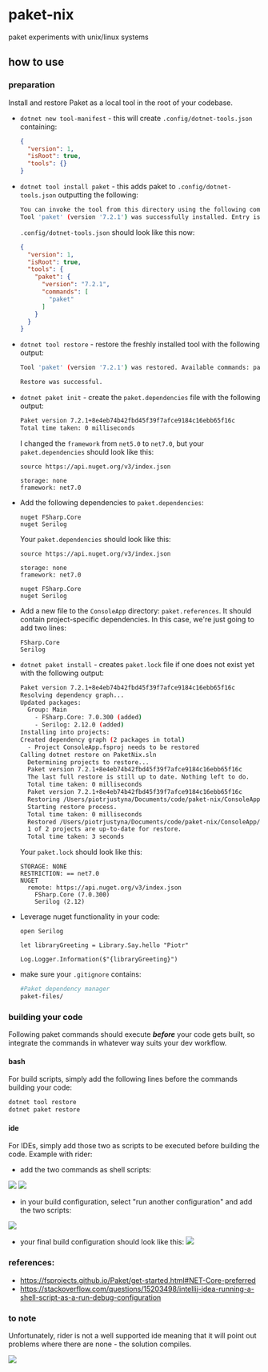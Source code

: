 # paket-nix

paket experiments with unix/linux systems

## how to use

### preparation

Install and restore Paket as a local tool in the root of your codebase.

* `dotnet new tool-manifest` - this will create `.config/dotnet-tools.json` containing:

  ```json
  {
    "version": 1,
    "isRoot": true,
    "tools": {}
  }
  ```

* `dotnet tool install paket` - this adds paket to `.config/dotnet-tools.json` outputting the following:

  ```bash
  You can invoke the tool from this directory using the following commands: 'dotnet tool run paket' or 'dotnet paket'.
  Tool 'paket' (version '7.2.1') was successfully installed. Entry is added to the manifest file /Users/piotrjustyna/Documents/code/paket-nix/.config/dotnet-tools.json.
  ```

  `.config/dotnet-tools.json` should look like this now:

  ```json
  {
    "version": 1,
    "isRoot": true,
    "tools": {
      "paket": {
        "version": "7.2.1",
        "commands": [
          "paket"
        ]
      }
    }
  }
  ```

* `dotnet tool restore` - restore the freshly installed tool with the following output:

  ```bash
  Tool 'paket' (version '7.2.1') was restored. Available commands: paket
  
  Restore was successful.
  ```

* `dotnet paket init` - create the `paket.dependencies` file with the following output:

  ```bash
  Paket version 7.2.1+8e4eb74b42fbd45f39f7afce9184c16ebb65f16c
  Total time taken: 0 milliseconds
  ```

  I changed the `framework` from `net5.0` to `net7.0`, but your `paket.dependencies` should look like this:

  ```
  source https://api.nuget.org/v3/index.json
  
  storage: none
  framework: net7.0
  ```

* Add the following dependencies to `paket.dependencies`:

  ```
  nuget FSharp.Core
  nuget Serilog
  ```

  Your `paket.dependencies` should look like this:

  ```
  source https://api.nuget.org/v3/index.json
  
  storage: none
  framework: net7.0
  
  nuget FSharp.Core
  nuget Serilog
  ```

* Add a new file to the `ConsoleApp` directory: `paket.references`. It should contain project-specific dependencies. In this case, we're just going to add two lines:

  ```
  FSharp.Core
  Serilog
  ```

* `dotnet paket install` - creates `paket.lock` file if one does not exist yet with the following output:

  ```bash
  Paket version 7.2.1+8e4eb74b42fbd45f39f7afce9184c16ebb65f16c
  Resolving dependency graph...
  Updated packages:
    Group: Main
      - FSharp.Core: 7.0.300 (added)
      - Serilog: 2.12.0 (added)
  Installing into projects:
  Created dependency graph (2 packages in total)
    - Project ConsoleApp.fsproj needs to be restored
  Calling dotnet restore on PaketNix.sln
    Determining projects to restore...
    Paket version 7.2.1+8e4eb74b42fbd45f39f7afce9184c16ebb65f16c
    The last full restore is still up to date. Nothing left to do.
    Total time taken: 0 milliseconds
    Paket version 7.2.1+8e4eb74b42fbd45f39f7afce9184c16ebb65f16c
    Restoring /Users/piotrjustyna/Documents/code/paket-nix/ConsoleApp/ConsoleApp.fsproj
    Starting restore process.
    Total time taken: 0 milliseconds
    Restored /Users/piotrjustyna/Documents/code/paket-nix/ConsoleApp/ConsoleApp.fsproj (in 263 ms).
    1 of 2 projects are up-to-date for restore.
    Total time taken: 3 seconds
  ```

  Your `paket.lock` should look like this:

  ```
  STORAGE: NONE
  RESTRICTION: == net7.0
  NUGET
    remote: https://api.nuget.org/v3/index.json
      FSharp.Core (7.0.300)
      Serilog (2.12)
  ```

* Leverage nuget functionality in your code:

  ```f#
  open Serilog
  
  let libraryGreeting = Library.Say.hello "Piotr"
  
  Log.Logger.Information($"{libraryGreeting}")
  ```

* make sure your `.gitignore` contains:

  ```bash
  #Paket dependency manager
  paket-files/
  ```

### building your code

Following paket commands should execute ***before*** your code gets built, so integrate the commands in whatever way suits your dev workflow.

#### bash

For build scripts, simply add the following lines before the commands building your code:

```bash
dotnet tool restore
dotnet paket restore
```

#### ide

For IDEs, simply add those two as scripts to be executed before building the code. Example with rider:

* add the two commands as shell scripts:

![](./img/dotnet%20tool%20restore.png)
![](./img/dotnet%20paket%20restore.png)

* in your build configuration, select "run another configuration" and add the two scripts:

![](./img/run%20another%20configuration.png)

* your final build configuration should look like this:
![](./img/build%20configuration.png)

### references:

* https://fsprojects.github.io/Paket/get-started.html#NET-Core-preferred
* https://stackoverflow.com/questions/15203498/intellij-idea-running-a-shell-script-as-a-run-debug-configuration

### to note

Unfortunately, rider is not a well supported ide meaning that it will point out problems where there are none - the solution compiles.

![](./img/sad%20rider.png)